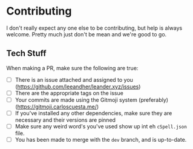 # Contributing

I don't really expect any one else to be contributing, but help is always welcome.
Pretty much just don't be mean and we're good to go.

## Tech Stuff

When making a PR, make sure the following are true:

- [ ] There is an issue attached and assigned to you (https://github.com/leeandher/leander.xyz/issues)
- [ ] There are the appropriate tags on the issue
- [ ] Your commits are made using the Gitmoji system (preferably) (https://gitmoji.carloscuesta.me/)
- [ ] If you've installed any other dependencies, make sure they are necessary and their versions are pinned
- [ ] Make sure any weird word's you've used show up int eh `cSpell.json` file.
- [ ] You has been made to merge with the `dev` branch, and is up-to-date.
